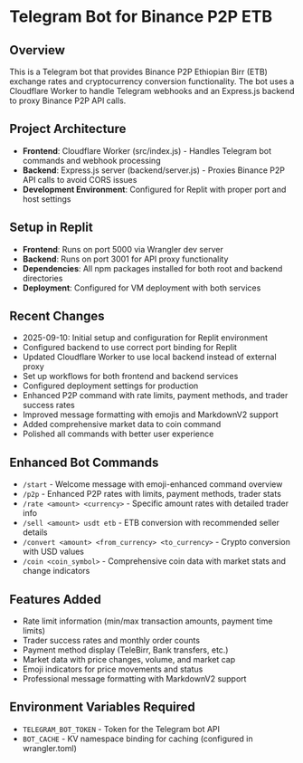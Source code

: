 # Telegram Bot for Binance P2P ETB

## Overview
This is a Telegram bot that provides Binance P2P Ethiopian Birr (ETB) exchange rates and cryptocurrency conversion functionality. The bot uses a Cloudflare Worker to handle Telegram webhooks and an Express.js backend to proxy Binance P2P API calls.

## Project Architecture
- **Frontend**: Cloudflare Worker (src/index.js) - Handles Telegram bot commands and webhook processing
- **Backend**: Express.js server (backend/server.js) - Proxies Binance P2P API calls to avoid CORS issues
- **Development Environment**: Configured for Replit with proper port and host settings

## Setup in Replit
- **Frontend**: Runs on port 5000 via Wrangler dev server
- **Backend**: Runs on port 3001 for API proxy functionality
- **Dependencies**: All npm packages installed for both root and backend directories
- **Deployment**: Configured for VM deployment with both services

## Recent Changes
- 2025-09-10: Initial setup and configuration for Replit environment
- Configured backend to use correct port binding for Replit
- Updated Cloudflare Worker to use local backend instead of external proxy
- Set up workflows for both frontend and backend services
- Configured deployment settings for production
- Enhanced P2P command with rate limits, payment methods, and trader success rates
- Improved message formatting with emojis and MarkdownV2 support
- Added comprehensive market data to coin command
- Polished all commands with better user experience

## Enhanced Bot Commands
- `/start` - Welcome message with emoji-enhanced command overview
- `/p2p` - Enhanced P2P rates with limits, payment methods, trader stats
- `/rate <amount> <currency>` - Specific amount rates with detailed trader info
- `/sell <amount> usdt etb` - ETB conversion with recommended seller details
- `/convert <amount> <from_currency> <to_currency>` - Crypto conversion with USD values
- `/coin <coin_symbol>` - Comprehensive coin data with market stats and change indicators

## Features Added
- Rate limit information (min/max transaction amounts, payment time limits)
- Trader success rates and monthly order counts
- Payment method display (TeleBirr, Bank transfers, etc.)
- Market data with price changes, volume, and market cap
- Emoji indicators for price movements and status
- Professional message formatting with MarkdownV2 support

## Environment Variables Required
- `TELEGRAM_BOT_TOKEN` - Token for the Telegram bot API
- `BOT_CACHE` - KV namespace binding for caching (configured in wrangler.toml)